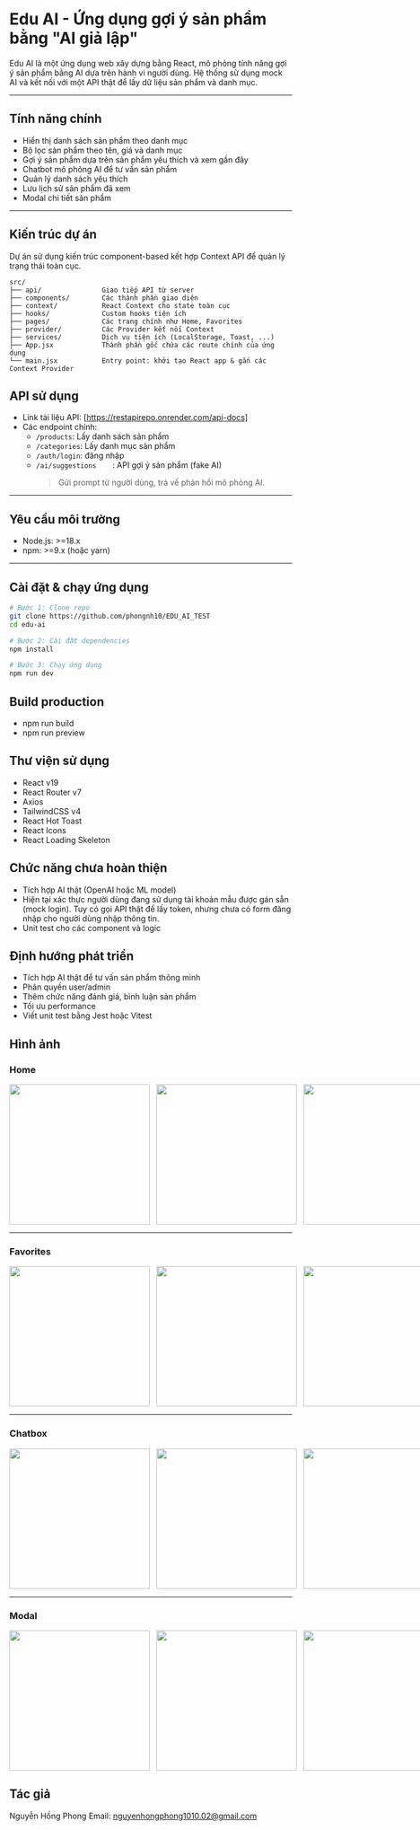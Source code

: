 # Edu AI - Ứng dụng gợi ý sản phẩm bằng "AI giả lập"

Edu AI là một ứng dụng web xây dựng bằng React, mô phỏng tính năng gợi ý sản phẩm bằng AI dựa trên hành vi người dùng. Hệ thống sử dụng mock AI và kết nối với một API thật để lấy dữ liệu sản phẩm và danh mục.

---

## Tính năng chính

- Hiển thị danh sách sản phẩm theo danh mục
- Bộ lọc sản phẩm theo tên, giá và danh mục
- Gợi ý sản phẩm dựa trên sản phẩm yêu thích và xem gần đây
- Chatbot mô phỏng AI để tư vấn sản phẩm
- Quản lý danh sách yêu thích
- Lưu lịch sử sản phẩm đã xem
- Modal chi tiết sản phẩm

---

## Kiến trúc dự án

Dự án sử dụng kiến trúc component-based kết hợp Context API để quản lý trạng thái toàn cục.

```
src/
├── api/               Giao tiếp API từ server
├── components/        Các thành phần giao diện
├── context/           React Context cho state toàn cục
├── hooks/             Custom hooks tiện ích
├── pages/             Các trang chính như Home, Favorites
├── provider/          Các Provider kết nối Context
├── services/          Dịch vụ tiện ích (LocalStorage, Toast, ...)
├── App.jsx            Thành phần gốc chứa các route chính của ứng dụng
└── main.jsx           Entry point: khởi tạo React app & gắn các Context Provider
```

## API sử dụng

- Link tài liệu API: [https://restapirepo.onrender.com/api-docs]
- Các endpoint chính:
  - `/products`: Lấy danh sách sản phẩm
  - `/categories`: Lấy danh mục sản phẩm
  - `/auth/login`: đăng nhập
  - `/ai/suggestions	`: API gợi ý sản phẩm (fake AI)
    > Gửi prompt từ người dùng, trả về phản hồi mô phỏng AI.

---

## Yêu cầu môi trường

- Node.js: >=18.x
- npm: >=9.x (hoặc yarn)

---

## Cài đặt & chạy ứng dụng

```bash
# Bước 1: Clone repo
git clone https://github.com/phongnh10/EDU_AI_TEST
cd edu-ai

# Bước 2: Cài đặt dependencies
npm install

# Bước 3: Chạy ứng dụng
npm run dev

```

## Build production

- npm run build
- npm run preview

## Thư viện sử dụng

- React v19
- React Router v7
- Axios
- TailwindCSS v4
- React Hot Toast
- React Icons
- React Loading Skeleton

## Chức năng chưa hoàn thiện

- Tích hợp AI thật (OpenAI hoặc ML model)
- Hiện tại xác thực người dùng đang sử dụng tài khoản mẫu được gán sẵn (mock login). Tuy có gọi API thật để lấy token, nhưng chưa có form đăng nhập cho người dùng nhập thông tin.
- Unit test cho các component và logic

## Định hướng phát triển

- Tích hợp AI thật để tư vấn sản phẩm thông minh
- Phân quyền user/admin
- Thêm chức năng đánh giá, bình luận sản phẩm
- Tối ưu performance
- Viết unit test bằng Jest hoặc Vitest

## Hình ảnh

### Home

<div style="display: flex; gap: 12px;">
  <img src="./src/assets/readme/home-mobile.png" width="250" />
  <img src="./src/assets/readme/home-tablet.png" width="250" />
  <img src="./src/assets/readme/home-pc.png" width="250" />
</div>

---

### Favorites

<div style="display: flex; gap: 12px;">
  <img src="./src/assets/readme/favorites-mobile.png" width="250" />
  <img src="./src/assets/readme/favorites-tablet.png" width="250" />
  <img src="./src/assets/readme/favorites-pc.png" width="250" />
</div>

---

### Chatbox

<div style="display: flex; gap: 12px;">
  <img src="./src/assets/readme/chatbox-mobile.png" width="250" />
  <img src="./src/assets/readme/chatbox-tablet.png" width="250" />
  <img src="./src/assets/readme/chatbox-pc.png" width="250" />
</div>

---

### Modal

<div style="display: flex; gap: 12px;">
  <img src="./src/assets/readme/modal-mobile.png" width="250" />
  <img src="./src/assets/readme/modal-tablet.png" width="250" />
  <img src="./src/assets/readme/modal-pc.png" width="250" />
</div>

## Tác giả

Nguyễn Hồng Phong
Email: nguyenhongphong1010.02@gmail.com
